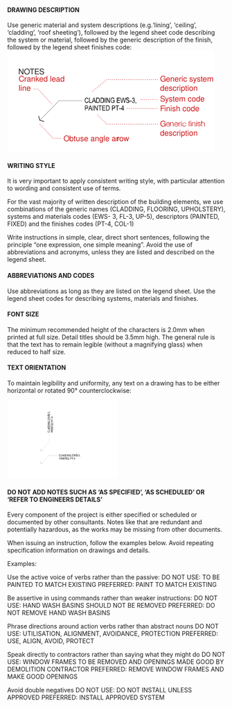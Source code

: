 #### DRAWING DESCRIPTION

Use generic material and system descriptions (e.g.‘lining’, ‘ceiling’, ‘cladding’, ‘roof sheeting’), followed by the legend sheet code describing the system or material, followed by the generic description of the finish, followed by the legend sheet finishes code:
![00-image](notes/1_Principles/assets/00-image.svg)

#### WRITING STYLE

It is very important to apply consistent writing style, with particular attention to wording and consistent use of terms.

For the vast majority of written description of the building elements, we use combinations of the generic names (CLADDING, FLOORING, UPHOLSTERY), systems and materials codes (EWS- 3, FL-3, UP-5), descriptors (PAINTED, FIXED) and the finishes codes (PT-4, COL-1) 

Write instructions in simple, clear, direct short sentences, following the principle “one expression, one simple meaning”. Avoid the use of abbreviations and acronyms, unless they are listed and described on the legend sheet.

#### ABBREVIATIONS AND CODES

Use abbreviations as long as they are listed on the legend sheet. Use the legend sheet codes for describing systems, materials and finishes.

#### FONT SIZE

The minimum recommended height of the characters is 2.0mm when printed at full size. Detail titles should be 3.5mm high. The general rule is that the text has to remain legible (without a magnifying glass) when reduced to half size.

#### TEXT ORIENTATION

To maintain legibility and uniformity, any text on a drawing has to be either horizontal or rotated 90° counterclockwise:

![04-image](notes/1_Principles/assets/04-image.svg)

#### DO NOT ADD NOTES SUCH AS ‘AS SPECIFIED’, ‘AS SCHEDULED’ OR ‘REFER TO ENGINEERS DETAILS’

Every component of the project is either specified or scheduled or documented by other consultants. Notes like that are redundant and potentially hazardous, as the works may be missing from other documents.

When issuing an instruction, follow the examples below.
Avoid repeating specification information on drawings and details.

Examples:

Use the active voice of verbs rather than the passive:
DO NOT USE: TO BE PAINTED TO MATCH EXISTING
PREFERRED: PAINT TO MATCH EXISTING

Be assertive in using commands rather than weaker instructions:
DO NOT USE: HAND WASH BASINS SHOULD NOT BE REMOVED
PREFERRED: DO NOT REMOVE HAND WASH BASINS

Phrase directions around action verbs rather than abstract nouns
DO NOT USE: UTILISATION, ALIGNMENT, AVOIDANCE, PROTECTION
PREFERRED: USE, ALIGN, AVOID, PROTECT

Speak directly to contractors rather than saying what they might do
DO NOT USE: WINDOW FRAMES TO BE REMOVED AND OPENINGS MADE GOOD BY DEMOLITION CONTRACTOR
PREFERRED: REMOVE WINDOW FRAMES AND MAKE GOOD OPENINGS

Avoid double negatives
DO NOT USE: DO NOT INSTALL UNLESS APPROVED
PREFERRED: INSTALL APPROVED SYSTEM